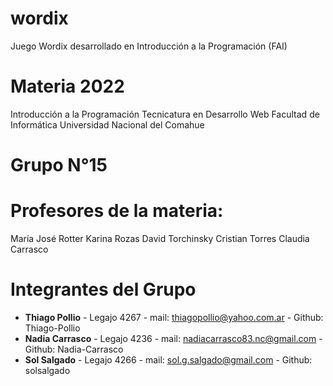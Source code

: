 # wordix
Juego Wordix desarrollado en Introducción a la Programación (FAI)

# Materia 2022

Introducción a la Programación
Tecnicatura en Desarrollo Web
Facultad de Informática
Universidad Nacional del Comahue

# Grupo N°15

# Profesores de la materia:

María José Rotter
Karina Rozas
David Torchinsky
Cristian Torres
Claudia Carrasco

# Integrantes del Grupo

- **Thiago Pollio** - Legajo 4267 - mail: thiagopollio@yahoo.com.ar - Github: Thiago-Pollio
- **Nadia Carrasco** - Legajo 4236 - mail: nadiacarrasco83.nc@gmail.com - Github: Nadia-Carrasco 
- **Sol Salgado** - Legajo 4266 - mail: sol.g.salgado@gmail.com - Github: solsalgado
